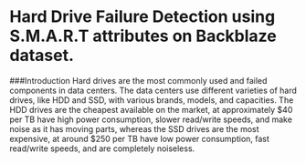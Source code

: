 # Hard Drive Failure Detection using S.M.A.R.T attributes on Backblaze dataset.

###Introduction
Hard drives are the most commonly used and failed components in data centers. The data centers use different varieties of hard drives, like HDD and SSD, with various brands, models, and capacities. The HDD drives are the cheapest available on the market, at approximately $40 per TB have high power consumption, slower read/write speeds, and make noise as it has moving parts, whereas the SSD drives are the most expensive, at around $250 per TB have low power consumption, fast read/write speeds, and are completely noiseless.


